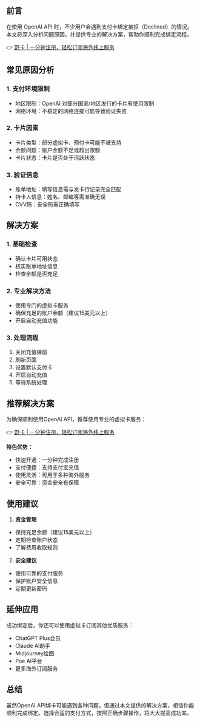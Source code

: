 ## 前言

在使用 OpenAI API 时，不少用户会遇到支付卡绑定被拒（Declined）的情况。本文将深入分析问题原因，并提供专业的解决方案，帮助你顺利完成绑定流程。

👉 [野卡 | 一分钟注册，轻松订阅海外线上服务](https://bit.ly/bewildcard)

## 常见原因分析

### 1. 支付环境限制
- 地区限制：OpenAI 对部分国家/地区发行的卡片有使用限制
- 网络环境：不稳定的网络连接可能导致验证失败

### 2. 卡片因素
- 卡片类型：部分虚拟卡、预付卡可能不被支持
- 余额问题：账户余额不足或超出限额
- 卡片状态：卡片是否处于活跃状态

### 3. 验证信息
- 账单地址：填写信息需与发卡行记录完全匹配
- 持卡人信息：姓名、邮编等需准确无误
- CVV码：安全码需正确填写

## 解决方案

### 1. 基础检查
- 确认卡片可用状态
- 核实账单地址信息
- 检查余额是否充足

### 2. 专业解决方法
- 使用专门的虚拟卡服务
- 确保充足的账户余额（建议15美元以上）
- 开启自动充值功能

### 3. 处理流程
1. 关闭充值弹窗
2. 刷新页面
3. 设置默认支付卡
4. 开启自动充值
5. 等待系统处理

## 推荐解决方案

为确保顺利使用OpenAI API，推荐使用专业的虚拟卡服务：

👉 [野卡 | 一分钟注册，轻松订阅海外线上服务](https://bit.ly/bewildcard)

**特色优势：**
- 快速开通：一分钟完成注册
- 支付便捷：支持支付宝充值
- 使用灵活：可用于多种海外服务
- 安全可靠：资金安全有保障

## 使用建议

1. **资金管理**
- 保持充足余额（建议15美元以上）
- 定期检查账户状态
- 了解费用收取规则

2. **安全建议**
- 使用可靠的支付服务
- 保护账户安全信息
- 定期更新密码

## 延伸应用

成功绑定后，你还可以使用虚拟卡订阅其他优质服务：
- ChatGPT Plus会员
- Claude AI助手
- Midjourney绘图
- Poe AI平台
- 更多海外订阅服务

## 总结

虽然OpenAI API绑卡可能遇到各种问题，但通过本文提供的解决方案，相信你能顺利完成绑定。选择合适的支付方式，按照正确步骤操作，将大大提高成功率。